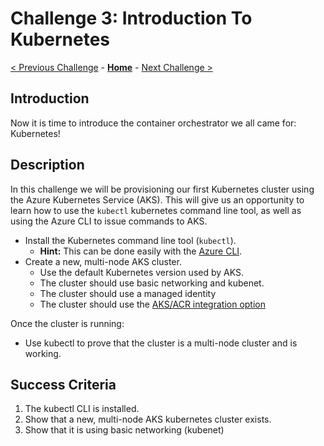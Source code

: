 # Challenge 3: Introduction To Kubernetes

[< Previous Challenge](./02-acr.md) - **[Home](../README.md)** - [Next Challenge >](./04-k8sdeployment.md)

## Introduction

Now it is time to introduce the container orchestrator we all came for: Kubernetes!

## Description

In this challenge we will be provisioning our first Kubernetes cluster using the Azure Kubernetes Service (AKS). This will give us an opportunity to learn how to use the `kubectl` kubernetes command line tool, as well as using the Azure CLI to issue commands to AKS.

- Install the Kubernetes command line tool (`kubectl`).
	- **Hint:** This can be done easily with the [Azure CLI](https://docs.microsoft.com/en-us/cli/azure/aks?view=azure-cli-latest#az_aks_install_cli).
- Create a new, multi-node AKS cluster.
	- Use the default Kubernetes version used by AKS.
	- The cluster should use basic networking and kubenet.  
	- The cluster should use a managed identity
	- The cluster should use the [AKS/ACR integration option](https://docs.microsoft.com/en-us/azure/aks/cluster-container-registry-integration)

Once the cluster is running:
- Use kubectl to prove that the cluster is a multi-node cluster and is working.

## Success Criteria

1. The kubectl CLI is installed.
1. Show that a new, multi-node AKS kubernetes cluster exists.
1. Show that it is using basic networking (kubenet)

